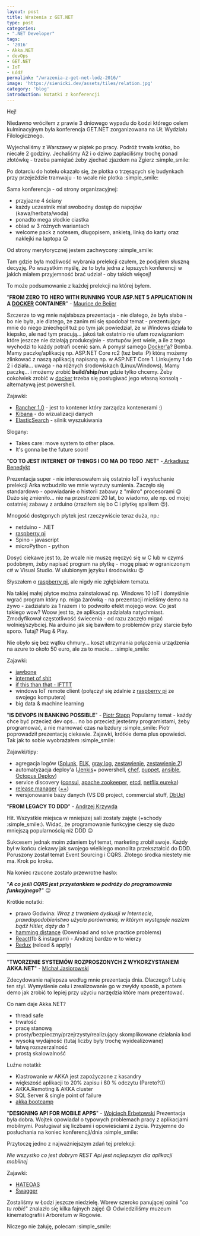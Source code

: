 ```yaml
---
layout: post
title: Wrażenia z GET.NET
type: post
categories:
- ".NET Developer"
tags:
- '2016'
- Akka.NET
- devOps
- GET.NET
- IoT
- Łódź
permalink: "/wrazenia-z-get-net-lodz-2016/"
image: 'https://sienicki.dev/assets/tiles/relation.jpg'
category: 'blog' 
introduction: Notatki z konferencji
---
```

Hej!

Niedawno wróciłem z prawie 3 dniowego wypadu do Łodzi którego celem kulminacyjnym była 
konferencja GET.NET zorganizowana na UŁ Wydziału Filologicznego.

Wyjechaliśmy z Warszawy w piątek po pracy. Podróż trwała krótko, bo niecałe 2 godziny. 
Jechaliśmy A2 i o dziwo zapłaciliśmy trochę ponad złotówkę - trzeba pamiętać żeby zjechać zjazdem na Zgierz :simple_smile:

Po dotarciu do hotelu okazało się, że plotka o trzęsących się budynkach przy przejeździe tramwaju - to wcale nie plotka :simple_smile:

Sama konferencja - od strony organizacyjnej:
- przyjazne 4 ściany
- każdy uczestnik miał swobodny dostęp do napojów (kawa/herbata/woda)
- ponadto mega słodkie ciastka
- obiad w 3 różnych wariantach
- welcome pack z notesem, długopisem, ankietą,  linką do karty oraz naklejki na laptopa :stuck_out_tongue_winking_eye:

Od strony merytorycznej jestem zachwycony :simple_smile:

Tam gdzie była możliwość wybrania prelekcji czułem, że podjąłem słuszną decyzję. 
Po wszystkim myślę, że to była jedna z lepszych konferencji w jakich miałem przyjemność brać udział - oby takich więcej!

To może podsumowanie z każdej prelekcji na której byłem.

"**FROM ZERO TO HERO WITH RUNNING YOUR ASP.NET 5 APPLICATION IN A [DOCKER](http://www.docker.com/) CONTAINER**" - [Maurice de Beijer](http://blogs.msmvps.com/theproblemsolver/)

Szczerze to wg mnie najsłabsza prezentacja - nie dlatego, że była słaba - bo nie była, ale dlatego, że zanim mi się spodobał temat - prezentujący mnie do niego zniechęcił tuż po tym jak powiedział, że w Windows działa to kiepsko, ale nad tym pracują... jakoś tak ostatnio nie ufam rozwiązaniom które jeszcze nie działają produkcyjnie - startupów jest wiele, a ile z tego wychodzi to każdy potrafi ocenić sam. A pomysł samego [Docker'a](http://www.docker.com/)? Bomba. Mamy paczkę/aplikację np.  ASP.NET Core rc2 (też beta :P) którą możemy zlinkować z naszą aplikacją napisaną np. w ASP.NET Core 1. Linkujemy 1 do 2 i działa... uwaga - na różnych środowiskach (Linux/Windows). Mamy paczkę... i możemy zrobić **build/ship/run**  gdzie tylko chcemy. Żeby cokolwiek zrobić w [docker](http://www.docker.com/) trzeba się posługiwać jego własną konsolą - alternatywą jest powershell.

Zajawki:

- [Rancher 1.0](http://rancher.com/announcing-rancher-1-0-ga/) - jest to kontener który zarządza kontenerami :)
- [Kibana](http://www.elastic.co/products/kibana) -  do wizualizacji danych
- [ElasticSearch](http://www.elastic.co/) - silnik wyszukiwania

Slogany:

- Takes care: move system to other place.
- It's gonna be the future soon!

"**CO TO JEST INTERNET OF THINGS I CO MA DO TEGO .NET**" -[ Arkadiusz Benedykt](http://www.benedykt.net/)

Prezentacja super - nie interesowałem się ostatnio IoT i wysłuchanie prelekcji Arka wzbudziło we mnie wyrzuty sumienia.
Zaczęło się standardowo - opowiadanie o historii zabawy z "mikro" procesorami :wink:
Dużo się zmieniło... nie na przestrzeni 20 lat, bo wiadomo, ale np. od mojej ostatniej zabawy z arduino (zraziłem się bo C i płytkę spaliłem :wink:).

Mnogość dostępnych płytek jest rzeczywiście teraz duża, np.:

- netduino - .NET
- [raspberry pi](http://www.raspberrypi.org/)
- Spino - javascript
- microPython - python

Dosyć ciekawe jest to, że wcale nie muszę męczyć się w C lub w czymś podobnym, żeby napisać program na płytkę - mogę pisać w ograniczonym c# w Visual Studio. W ulubionym języku i środowisku :wink:

Słyszałem o [raspberry pi](http://www.raspberrypi.org/), ale nigdy nie zgłębiałem tematu.

Na takiej małej płytce można zainstalować np. Windows 10 IoT i domyślnie wgrać program który np. miga żarówką - na prezentacji mieliśmy demo na żywo - zadziałało za 1 razem i to podwoiło efekt mojego wow. 
Co jest takiego wow?  Woow jest to, że aplikacja zadziałała natychmiast. Zmodyfikował częstotliwość świecenia - od razu zaczęło migać wolniej/szybciej. Na arduino jak się bawiłem to problemów przy starcie było sporo. Tutaj? Plug & Play.

Nie obyło się bez wątku chmury... koszt utrzymania połączenia urządzenia na azure to około 50 euro, ale za to macie... :simple_smile:

Zajawki:

- [jawbone](http://jawbone.com/)
- [internet of shit](http://twitter.com/internetofshit)
- [if this than that - IFTTT](http://ifttt.com/)
- windows IoT remote client (połączył się zdalnie z [raspberry pi](http://www.raspberrypi.org/) ze swojego komputera)
- big data & machine learning

"**IS DEVOPS IN BANKING POSSIBLE**" - [Piotr Stapp](http://stapp.space/)
Popularny temat - każdy chce być przecież dev ops... no bo przecież jesteśmy programistami, żeby programować, a nie marnować czas na bzdury :simple_smile:
Piotr poprowadził prezentację ciekawie. Zajawki, krótkie dema plus opowieści. Tak jak to sobie wyobrażałem :simple_smile:

Zajawki/tipy:

- agregacja logów ([Splunk](http://www.splunk.com/), [ELK](http://www.elastic.co/webinars/introduction-elk-stack), [gray log](http://www.graylog.org/),  [zestawienie](http://stackshare.io/log-management), [zestawienie 2](http://blog.profitbricks.com/top-47-log-management-tools/))
- automatyzacja deploy'a ([Jenkis](http://jenkins.io/)+ powershell, [chef](http://www.chef.io/chef/), [puppet](http://puppet.com/product/how-it-works), [ansible](http://www.ansible.com/application-deployment), [Octopus Deploy](http://octopus.com/))
- service discovery ([consul](http://www.consul.io/), [apache zookeeper](http://zookeeper.apache.org/), [etcd](http://coreos.com/etcd/docs/latest/), [netflix eureka](http://github.com/Netflix/eureka/wiki))
- [release manager](http://blogs.msdn.microsoft.com/alming/2015/01/19/using-web-config-transformations-and-release-manager/) ([++](http://www.colinsalmcorner.com/post/config-per-environment-vs-tokenization-in-release-management))
- wersjonowanie bazy danych (VS DB project, commercial stuff, [DbUp](http://dbup.github.io/))

"**FROM LEGACY TO DDD**" -  [Andrzej Krzywda](http://andrzejonsoftware.blogspot.com/)

Hit. Wszystkie miejsca w mniejszej sali zostały zajęte (+schody :simple_smile:). Widać, że programowanie funkcyjne cieszy się dużo mniejszą popularnością niż DDD :wink:

Sukcesem jednak moim zdaniem był temat, marketing zrobił swoje.
 Każdy był w końcu ciekawy jak swojego wielkiego monolita przekształcić do DDD. 
 Poruszony został temat Event Sourcing i CQRS. Złotego środka niestety nie ma. Krok po kroku.

Na koniec rzucone zostało przewrotne hasło:

"**_A co jeśli CQRS jest przystankiem w podróży do programowania funkcyjnego_?**" :stuck_out_tongue_winking_eye:

Krótkie notatki:

- prawo Godwina:  _Wraz z trwaniem dyskusji w Internecie, prawdopodobieństwo użycia porównania, w którym występuje nazizm bądź Hitler, dąży do 1_
- [hamming distance](http://exercism.io/) (Download and solve practice problems)
- [React](http://reactjs.net/)(fb & instagram) - Andrzej bardzo w to wierzy
- [Redux](http://github.com/gaearon/redux-devtools) (reload & apply)

* * *

"**TWORZENIE SYSTEMÓW ROZPROSZONYCH Z WYKORZYSTANIEM AKKA.NET**" - [Michał Jasiorowski](http://www.goldenline.pl/michal-jasiorowski/)

Zdecydowanie najlepsza według mnie prezentacja dnia. Dlaczego? Lubię ten styl. 
Wymyślenie celu i zrealizowanie go w zwykły sposób, a potem demo jak zrobić to lepiej przy użyciu narzędzia które mam prezentować.

Co nam daje Akka.NET?

- thread safe
- trwałość
- pracę stanową
- prosty/bezpieczny/przejrzysty/realizujący skomplikowane działania kod
- wysoką wydajność (tutaj liczby były trochę wyidealizowane)
- łatwą rozszerzalność
- prostą skalowalność

Luźne notatki:

- Klastrowanie w AKKA jest zapożyczone z kasandry
- większość aplikacji to 20% zapisu i 80 % odczytu (Pareto?:))
- AKKA.Remoting & AKKA cluster
- SQL Server & single point of failure
- [akka bootcamp](http://github.com/petabridge/akka-bootcamp)

"**DESIGNING API FOR MOBILE APPS**" - [Wojciech Erbetowski](http://erbetowski.pl/)
Prezentacja była dobra. Wojtek opowiadał o typowych problemach pracy z aplikacjami mobilnymi. Posługiwał się liczbami i opowieściami z życia. Przyjemne do posłuchania na koniec konferencji/dnia :simple_smile:

Przytoczę jedno z najważniejszym zdań tej prelekcji:

_Nie wszystko co jest dobrym REST Api jest najlepszym dla aplikacji mobilnej_

Zajawki:

- [HATEOAS](http://en.wikipedia.org/wiki/HATEOAS)
- [Swagger](http://swagger.io/)

Zostaliśmy w Łodzi jeszcze niedzielę. Wbrew szeroko panującej opinii "_co tu robić_" znalazło się kilka fajnych zajęć :wink: 
Odwiedziliśmy muzeum kinematografii i Arboretum w Rogowie.

Niczego nie żałuję, polecam :simple_smile: